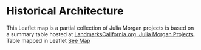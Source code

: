 # Historical Architecture
This Leaflet map is a partial collection of Julia Morgan projects is based on a summary table hosted at [LandmarksCalifornia.org,
Julia Morgan Projects](
https://web.archive.org/web/20180411100126/http://www.landmarkscalifornia.org/julia-morgan-life-story/).
Table mapped in Leaflet [See Map](https://arf-berkeley.github.io/architecture/juliamorgan)
